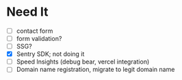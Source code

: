 # Need It

- [ ] contact form
- [ ] form validation?
- [ ] SSG?
- [x] Sentry SDK; not doing it
- [ ] Speed Insights (debug bear, vercel integration)
- [ ] Domain name registration, migrate to legit domain name
